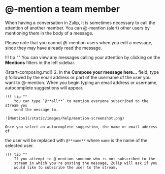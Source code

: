 # @-mention a team member

When having a conversation in Zulip, it is sometimes necessary to call the
attention of another member. You can @-mention (alert) other users by
mentioning them in the body of a message.

Please note that you cannot @-mention users when you edit a message, since
they may have already read the message.

!!! tip ""
    You can view any messages calling your attention by clicking on the
    **Mentions** filters in the left sidebar.

{!start-composing.md!}
2. In the **Compose your message here...** field, type `@` followed by the
email address or part of the username of the user you want to @-mention.
When you begin typing an email address or username, autocomplete suggestions
will appear.

    !!! tip ""
        You can type `@**all**` to mention everyone subscribed to the stream you
        send the message to.

    ![Mention](/static/images/help/mention-screenshot.png)

    Once you select an autocomplete suggestion, the name or email address of
the user will be replaced with  `@**name**` where `name` is the name of the
selected user.

    !!! tip ""
        If you attempt to @-mention someone who is not subscribed to the
        stream in which you're posting the message, Zulip will ask if you
        would like to subscribe the user to the stream.
